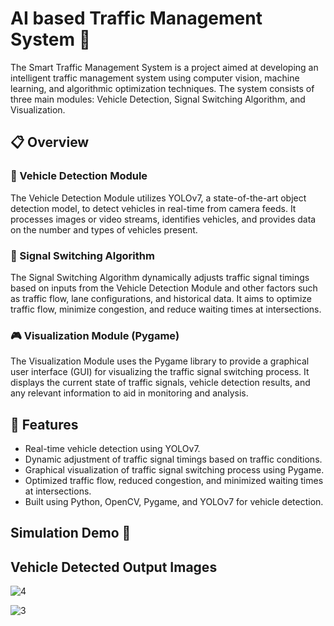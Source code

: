 # AI based Traffic Management System 🚦

The Smart Traffic Management System is a project aimed at developing an intelligent traffic management system using computer vision, machine learning, and algorithmic optimization techniques. The system consists of three main modules: Vehicle Detection, Signal Switching Algorithm, and Visualization.

## 📋 Overview

### 🚗 Vehicle Detection Module
The Vehicle Detection Module utilizes YOLOv7, a state-of-the-art object detection model, to detect vehicles in real-time from camera feeds. It processes images or video streams, identifies vehicles, and provides data on the number and types of vehicles present.

### 🚥 Signal Switching Algorithm
The Signal Switching Algorithm dynamically adjusts traffic signal timings based on inputs from the Vehicle Detection Module and other factors such as traffic flow, lane configurations, and historical data. It aims to optimize traffic flow, minimize congestion, and reduce waiting times at intersections.

### 🎮 Visualization Module (Pygame)
The Visualization Module uses the Pygame library to provide a graphical user interface (GUI) for visualizing the traffic signal switching process. It displays the current state of traffic signals, vehicle detection results, and any relevant information to aid in monitoring and analysis.

## 🌟 Features

- Real-time vehicle detection using YOLOv7.
- Dynamic adjustment of traffic signal timings based on traffic conditions.
- Graphical visualization of traffic signal switching process using Pygame.
- Optimized traffic flow, reduced congestion, and minimized waiting times at intersections.
- Built using Python, OpenCV, Pygame, and YOLOv7 for vehicle detection.

## Simulation Demo 🚗



## Vehicle Detected Output Images

![4](https://github.com/prabhjotschugh/AI-based-Traffic-Management-System/assets/64200536/848e5730-a823-44dc-acfc-4adfdde0c5e0)



![3](https://github.com/prabhjotschugh/AI-based-Traffic-Management-System/assets/64200536/bf03086c-1582-4ac9-8beb-6bb76b3947b5)

